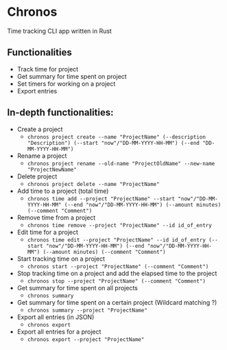 # Chronos
Time tracking CLI app written in Rust

## Functionalities
- Track time for project
- Get summary for time spent on project
- Set timers for working on a project
- Export entries

## In-depth functionalities:
- Create a project
  - `chronos project create --name "ProjectName" (--description "Description") (--start "now"/"DD-MM-YYYY-HH-MM") (--end "DD-MM-YYYY-HH-MM")`
- Rename a project
  - `chronos project rename --old-name "ProjectOldName" --new-name "ProjectNewName"`
- Delete project
  - `chronos project delete --name "ProjectName"`
- Add time to a project (total time)
  - `chronos time add --project "ProjectName" --start "now"/"DD-MM-YYYY-HH-MM" (--end "now"/"DD-MM-YYYY-HH-MM") (--amount minutes) (--comment "Comment")`
- Remove time from a project
  - `chronos time remove --project "ProjectName" --id id_of_entry`
- Edit time for a project
  - `chronos time edit --project "ProjectName" --id id_of_entry (--start "now"/"DD-MM-YYYY-HH-MM") (--end "now"/"DD-MM-YYYY-HH-MM") (--amount minutes) (--comment "Comment")`
- Start tracking time on a project
  - `chronos start --project "ProjectName" (--comment "Comment")`
- Stop tracking time on a project and add the elapsed time to the project
  - `chronos stop --project "ProjectName" (--comment "Comment")`
- Get summary for time spent on all projects
  - `chronos summary`
- Get summary for time spent on a certain project (Wildcard matching ?)
  - `chronos summary --project "ProjectName"`
- Export all entries (in JSON)
  - `chronos export`
- Export all entries for a project
  - `chronos export --project "ProjectName"`

